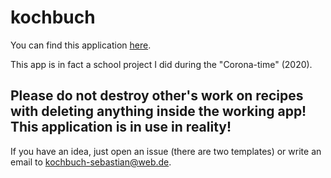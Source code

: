 # kochbuch

You can find this application [here](https://kochbuch-sebastian.herokuapp.com/). 

This app is in fact a school project I did during the "Corona-time" (2020). 

## Please do not destroy other's work on recipes with deleting anything inside the working app! This application is in use in reality!

If you have an idea, just open an issue (there are two templates) or write an email to kochbuch-sebastian@web.de. 
